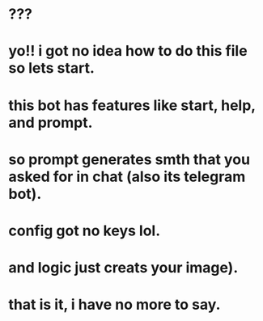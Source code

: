 # ???
# yo!! i got no idea how to do this file so lets start.
# this bot has features like start, help, and prompt.
# so prompt generates smth that you asked for in chat (also its telegram bot).
# config got no keys lol.
# and logic just creats your image).
# that is it, i have no more to say.

